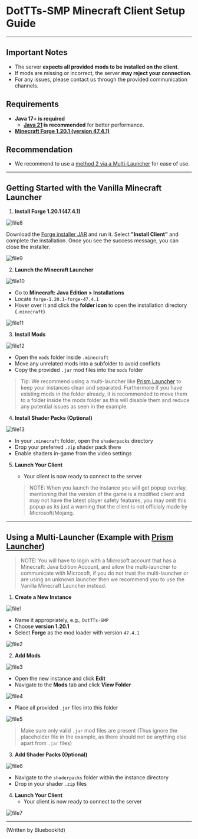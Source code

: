 # DotTTs-SMP Minecraft Client Setup Guide
---
## Important Notes

- The server **expects all provided mods to be installed on the client**.
- If mods are missing or incorrect, the server **may reject your connection**.
- For any issues, please contact us through the provided communication channels.

## Requirements

- **Java 17+ is required**  
  - **[Java 21](https://www.oracle.com/uk/java/technologies/downloads/#jdk21-windows) is recommended** for better performance.
- **[Minecraft Forge 1.20.1 (version 47.4.1)](https://maven.minecraftforge.net/net/minecraftforge/forge/1.20.1-47.4.1/forge-1.20.1-47.4.1-installer.jar)**

## Recommendation
- We recommend to use a [method 2 via a Multi-Launcher](https://github.com/DotT-Ts/DotTTS-Mods-Client/tree/main#using-a-multi-launcher-example-with-prism-launcher) for ease of use.
---
## Getting Started with the Vanilla Minecraft Launcher
1. **Install Forge 1.20.1 (47.4.1)** 

![file8](/Assets/file8.png)
   
Download the [Forge installer JAR](https://maven.minecraftforge.net/net/minecraftforge/forge/1.20.1-47.4.1/forge-1.20.1-47.4.1-installer.jar) and run it. Select **"Install Client"** and complete the installation. Once you see the success message, you can close the installer.

![file9](/Assets/file9.png)

2. **Launch the Minecraft Launcher**

![file10](/Assets/file10.png)

   - Go to **Minecraft: Java Edition > Installations**
   - Locate `forge-1.20.1-forge-47.4.1`
   - Hover over it and click the **folder icon** to open the installation directory (`.minecraft`)
 
![file11](/Assets/file11.png)

3. **Install Mods**

![file12](/Assets/file12.png)

   - Open the `mods` folder inside `.minecraft`
   - Move any unrelated mods into a subfolder to avoid conflicts
   - Copy the provided `.jar` mod files into the `mods` folder

   > Tip: We recommend using a multi-launcher like [Prism Launcher](https://prismlauncher.org/) to keep your instances clean and separated. Furthermore if you have existing mods in the folder already, it is recommended to move them to a folder inside the mods folder as this will disable them and reduce any potential issues as seen in the example.

4. **Install Shader Packs (Optional)**

![file13](/Assets/file13.png)

   - In your `.minecraft` folder, open the `shaderpacks` directory
   - Drop your preferred `.zip` shader pack there
   - Enable shaders in-game from the video settings

5. **Launch Your Client**
   - Your client is now ready to connect to the server
   
    > NOTE: When you launch the instance you will get popup overlay, mentioning that the version of the game is a modified client and may not have the latest player safety features, you may omit this popup as its just a warning that the client is not officialy made by Microsoft/Mojang.

---

## Using a Multi-Launcher (Example with [Prism Launcher](https://prismlauncher.org/))

> NOTE: You will have to login with a Microsoft account that has a Minecraft: Java Edition Account, and allow the multi-launcher to communicate with Microsoft, if you do not trust the multi-launcher or are using an unknown launcher then we recommend you to use the Vanilla Minecraft Launcher instead.

1. **Create a New Instance**

![file1](/Assets/file1.png)

   - Name it appropriately, e.g., `DotTTs-SMP`
   - Choose **version 1.20.1**
   - Select **Forge** as the mod loader with version `47.4.1`

![file2](/Assets/file2.png)

2. **Add Mods**

![file3](/Assets/file3.png)

   - Open the new instance and click **Edit**
   - Navigate to the **Mods** tab and click **View Folder**

![file4](/Assets/file4.png)

   - Place all provided `.jar` files into this folder  

![file5](/Assets/file5.png)
     
> Make sure only valid `.jar` mod files are present (Thus ignore the placeholder file in the example, as there should not be anything else apart from `.jar` files)



3. **Add Shader Packs (Optional)**

![file6](/Assets/file6.png)

   - Navigate to the `shaderpacks` folder within the instance directory
   - Drop in your shader `.zip` files


4. **Launch Your Client**
   - Your client is now ready to connect to the server

![file7](/Assets/file7.png)

---

(Written by Bluebookltd)
